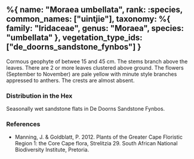 %{
    name: "Moraea umbellata",
    rank: :species,
    common_names: ["uintjie"],
    taxonomy: %{
        family: "Iridaceae",
        genus: "Moraea",
        species: "umbellata"
    },
    vegetation_type_ids: ["de_doorns_sandstone_fynbos"]
}
---

Cormous geophyte of betwee 15 and 45 cm. The stems branch above the leaves. There
are 2 or more leaves clustered above ground. The flowers (September to November) are pale
yellow with minute style branches appressed to anthers. The crests are almost absent.

<!-- read more -->

### Distribution in the Hex

Seasonally wet sandstone flats in De Doorns Sandstone Fynbos.

### References

* Manning, J. & Goldblatt, P. 2012. Plants of the Greater Cape Floristic Region 1: the Core Cape flora, Strelitzia 29. South African National Biodiversity Institute, Pretoria.